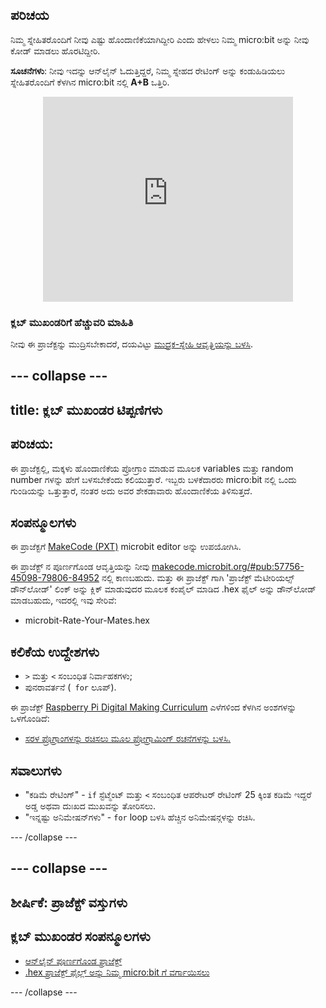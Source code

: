 ## ಪರಿಚಯ

ನಿಮ್ಮ ಸ್ನೇಹಿತರೊಂದಿಗೆ ನೀವು ಎಷ್ಟು ಹೊಂದಾಣಿಕೆಯಾಗಿದ್ದೀರಿ ಎಂದು ಹೇಳಲು ನಿಮ್ಮ micro:bit ಅನ್ನು ನೀವು ಕೋಡ್ ಮಾಡಲು ಹೊರಟಿದ್ದೀರಿ.

**ಸೂಚನೆಗಳು**: ನೀವು ಇದನ್ನು ಆನ್‌ಲೈನ್‌ ಓದುತ್ತಿದ್ದರೆ, ನಿಮ್ಮ ಸ್ನೇಹದ ರೇಟಿಂಗ್ ಅನ್ನು ಕಂಡುಹಿಡಿಯಲು ಸ್ನೇಹಿತರೊಂದಿಗೆ ಕೆಳಗಿನ micro:bit ನಲ್ಲಿ **A+B** ಒತ್ತಿರಿ.

<div class="trinket" style="width:400px;margin: 0 auto;">
<div style="position:relative;height:0;padding-bottom:81.97%;overflow:hidden;"><iframe style="position:absolute;top:0;left:0;width:100%;height:100%;" src="https://makecode.microbit.org/---run?id=_iLDhcVa0K2Fd" allowfullscreen="allowfullscreen" sandbox="allow-popups allow-scripts allow-same-origin" frameborder="0"></iframe></div>
</div>

### ಕ್ಲಬ್ ಮುಖಂಡರಿಗೆ ಹೆಚ್ಚುವರಿ ಮಾಹಿತಿ

ನೀವು ಈ ಪ್ರಾಜೆಕ್ಟನ್ನು ಮುದ್ರಿಸಬೇಕಾದರೆ, ದಯವಿಟ್ಟು [ಮುದ್ರಕ-ಸ್ನೇಹಿ ಆವೃತ್ತಿಯನ್ನು ಬಳಸಿ](https://projects.raspberrypi.org/en/projects/rate-your-mates/print).

## \--- collapse \---

## title: ಕ್ಲಬ್ ಮುಖಂಡರ ಟಿಪ್ಪಣಿಗಳು

## ಪರಿಚಯ:

ಈ ಪ್ರಾಜೆಕ್ಟಲ್ಲಿ, ಮಕ್ಕಳು ಹೊಂದಾಣಿಕೆಯ ಪ್ರೋಗ್ರಾಂ ಮಾಡುವ ಮೂಲಕ variables ಮತ್ತು random number ಗಳನ್ನು ಹೇಗೆ ಬಳಸಬೇಕೆಂದು ಕಲಿಯುತ್ತಾರೆ. ಇಬ್ಬರು ಬಳಕೆದಾರರು micro:bit ನಲ್ಲಿ ಒಂದು ಗುಂಡಿಯನ್ನು ಒತ್ತುತ್ತಾರೆ, ನಂತರ ಅದು ಅವರ ಶೇಕಡಾವಾರು ಹೊಂದಾಣಿಕೆಯ ತಿಳಿಸುತ್ತದೆ.

## ಸಂಪನ್ಮೂಲಗಳು

ಈ ಪ್ರಾಜೆಕ್ಟಗೆ [MakeCode (PXT)](http://jumpto.cc/mb-new) microbit editor ಅನ್ನು ಉಪಯೋಗಿಸಿ.

ಈ ಪ್ರಾಜೆಕ್ಟ್ ನ ಪೂರ್ಣಗೊಂಡ ಆವೃತ್ತಿಯನ್ನು ನೀವು [makecode.microbit.org/#pub:57756-45098-79806-84952](https://makecode.microbit.org/#pub:57756-45098-79806-84952) ನಲ್ಲಿ ಕಾಣಬಹುದು. ಮತ್ತು ಈ ಪ್ರಾಜೆಕ್ಟ್ ಗಾಗಿ 'ಪ್ರಾಜೆಕ್ಟ್ ಮೆಟೀರಿಯಲ್ಸ್ ಡೌನ್‌ಲೋಡ್' ಲಿಂಕ್ ಅನ್ನು ಕ್ಲಿಕ್ ಮಾಡುವುದರ ಮೂಲಕ ಕಂಪೈಲ್ ಮಾಡಿದ .hex ಫೈಲ್ ಅನ್ನು ಡೌನ್‌ಲೋಡ್ ಮಾಡಬಹುದು, ಇದರಲ್ಲಿ ಇವು ಸೇರಿವೆ:

* microbit-Rate-Your-Mates.hex

## ಕಲಿಕೆಯ ಉದ್ದೇಶಗಳು

* `>` ಮತ್ತು `<` ಸಂಬಂಧಿತ ನಿರ್ವಾಹಕಗಳು;
* ಪುನರಾವರ್ತನೆ (` for` ಲೂಪ್).

ಈ ಪ್ರಾಜೆಕ್ಟ್ [Raspberry Pi Digital Making Curriculum](http://rpf.io/curriculum) ಎಳೆಗಳಿಂದ ಕೆಳಗಿನ ಅಂಶಗಳನ್ನು ಒಳಗೊಂಡಿದೆ:

* [ಸರಳ ಪ್ರೊಗ್ರಾಂಗಳನ್ನು ರಚಿಸಲು ಮೂಲ ಪ್ರೋಗ್ರಾಮಿಂಗ್ ರಚನೆಗಳನ್ನು ಬಳಸಿ.](https://www.raspberrypi.org/curriculum/programming/creator)

## ಸವಾಲುಗಳು

* "ಕಡಿಮೆ ರೇಟಿಂಗ್" - `if` ಸ್ಟೆಟ್ಮೆಂಟ್ ಮತ್ತು `<` ಸಂಬಂಧಿತ ಆಪರೇಟರ್ ರೇಟಿಂಗ್ 25 ಕ್ಕಿಂತ ಕಡಿಮೆ ಇದ್ದರೆ ಅಡ್ಡ ಅಥವಾ ದುಃಖದ ಮುಖವನ್ನು ತೋರಿಸಲು.
* "ಇನ್ನಷ್ಟು ಅನಿಮೇಷನ್‌ಗಳು" - `for` loop ಬಳಸಿ ಹೆಚ್ಚಿನ ಅನಿಮೇಷನ್ಗಳನ್ನು ರಚಿಸಿ.

\--- /collapse \---

## \--- collapse \---

## ಶೀರ್ಷಿಕೆ: ಪ್ರಾಜೆಕ್ಟ್ ವಸ್ತುಗಳು

## ಕ್ಲಬ್ ಮುಖಂಡರ ಸಂಪನ್ಮೂಲಗಳು

* [ಆನ್‌ಲೈನ್ ಪೂರ್ಣಗೊಂಡ ಪ್ರಾಜೆಕ್ಟ್](https://makecode.microbit.org/#pub:57756-45098-79806-84952)
* [.hex ಪ್ರಾಜೆಕ್ಟ್ ಫೈಲ್ಲ್ ಅನ್ನು ನಿಮ್ಮ micro:bit ‌ಗೆ ವರ್ಗಾಯಿಸಲು](resources/microbit-Rate-Your-Mates.hex)

\--- /collapse \---
